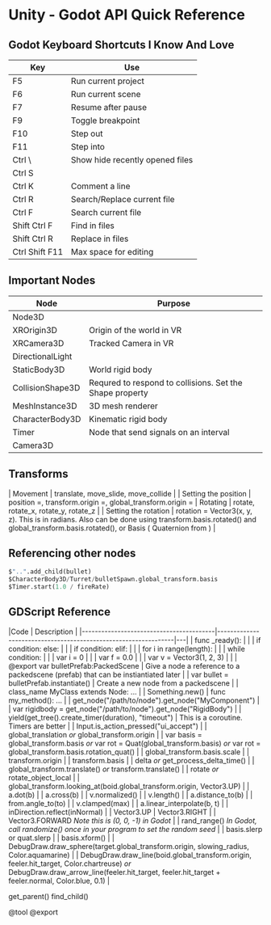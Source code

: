 # Unity - Godot API Quick Reference

## Godot Keyboard Shortcuts I Know And Love

| Key | Use |
|-----|-----|
| F5 | Run current project |
| F6 | Run current scene |
| F7 | Resume after pause |
| F9 | Toggle breakpoint |
| F10 | Step out |
| F11 | Step into |
| Ctrl  \ | Show hide recently opened files |
| Ctrl  S | |
| Ctrl  K | Comment a line |
| Ctrl R | Search/Replace current file |
| Ctrl F | Search current file |
| Shift Ctrl F | Find in files |
| Shift Ctrl R | Replace in files |
| Ctrl Shift F11 | Max space for editing |

## Important Nodes

| Node | Purpose |
| -----| --------|
| Node3D | | Node with a transform |
| XROrigin3D | Origin of the world in VR |
| XRCamera3D | Tracked Camera in VR |
| DirectionalLight | |
| StaticBody3D | World rigid body |
| CollisionShape3D | Requred to respond to collisions. Set the Shape property |
| MeshInstance3D | 3D mesh renderer |
| CharacterBody3D | Kinematic rigid body |
| Timer | Node that send signals on an interval |
| Camera3D | |


## Transforms

| Movement | translate, move_slide, move_collide | 
| Setting the position | position =, transform.origin =, global_transform.origin = 
| Rotating | rotate, rotate_x, rotate_y, rotate_z |
| Setting the rotation | rotation = Vector3(x, y, z). This is in radians. Also can be done using transform.basis.rotated() and global_transform.basis.rotated(), or Basis ( Quaternion from ) | 

## Referencing other nodes

```Python
$"..".add_child(bullet) 
$CharacterBody3D/Turret/bulletSpawn.global_transform.basis
$Timer.start(1.0 / fireRate)
```

## GDScript Reference 


|Code | Description                                            |
|-----------------------------------------|----------------------------------------------------------------|---|
| func _ready():                                              |  |
| if condition:  else:                                     |  |
| if condition:  elif:                                     |  |
| for i in range(length):                                  |  |
| while condition:                                          |  |
| var i = 0                                                      | |
| var f = 0.0                                                    | | 
| var v = Vector3(1, 2, 3)                                       | |
| @export var bulletPrefab:PackedScene | Give a node a reference to a packedscene (prefab) that can be instiantiated later | 
| var bullet = bulletPrefab.instantiate() | Create a new node from a packedscene
|
| class_name MyClass extends Node: ...                            |
| Something.new()
| func my_method(): ...                                          |
| get_node("/path/to/node").get_node("MyComponent")               |
| var rigidbody = get_node("/path/to/node").get_node("RigidBody") |
| yield(get_tree().create_timer(duration), "timeout")            | This is a coroutine. Timers are better |
| Input.is_action_pressed("ui_accept")                           |
| global_translation *or* global_transform.origin                                                      |
| var basis = global_transform.basis *or* var rot = Quat(global_transform.basis) *or* var rot = global_transform.basis.rotation_quat()                                       |
| global_transform.basis.scale                                                 |
| transform.origin |
| transform.basis |
| delta *or* get_process_delta_time() |
| global_transform.translate() *or* transform.translate() |
| rotate *or* rotate_object_local |
| global_transform.looking_at(boid.global_transform.origin, Vector3.UP) |
| a.dot(b)                                                 |
| a.cross(b)                                               |
| v.normalized()                                           |
| v.length()                                               |
| a.distance_to(b)                                         |
| from.angle_to(to)                                        |
| v.clamped(max)                                           |
| a.linear_interpolate(b, t)                                |
| inDirection.reflect(inNormal)  | 
| Vector3.UP
| Vector3.RIGHT |
| Vector3.FORWARD *Note this is (0, 0, -1) in Godot* |
| rand_range() *In Godot, call randomize() once in your program to set the random seed* |
| basis.slerp or quat.slerp |
| basis.xform() |
| DebugDraw.draw_sphere(target.global_transform.origin, slowing_radius, Color.aquamarine) |
| DebugDraw.draw_line(boid.global_transform.origin, feeler.hit_target, Color.chartreuse) *or* DebugDraw.draw_arrow_line(feeler.hit_target, feeler.hit_target + feeler.normal, Color.blue, 0.1) |

get_parent()
find_child()

@tool
@export